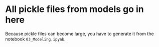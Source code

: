 # All pickle files from models go in here

Because pickle files can become large, you have to generate it from the notebook ```03_Modeling.ipynb```.